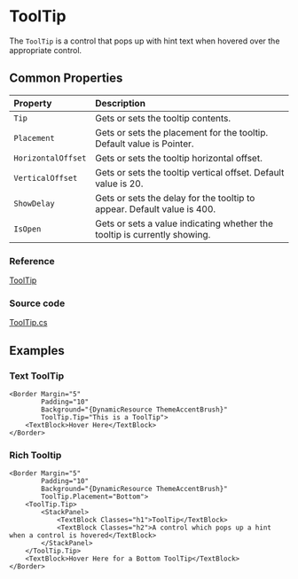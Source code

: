 # ToolTip

The `ToolTip` is a control that pops up with hint text when hovered over the appropriate control.

## Common Properties <a id="common-properties"></a>

| Property | Description |
| :--- | :--- |
| `Tip` | Gets or sets the tooltip contents. |
| `Placement` | Gets or sets the placement for the tooltip. Default value is Pointer. |
| `HorizontalOffset` | Gets or sets the tooltip horizontal offset. |
| `VerticalOffset` | Gets or sets the tooltip vertical offset. Default value is 20. |
| `ShowDelay` | Gets or sets the delay for the tooltip to appear. Default value is 400. |
| `IsOpen` | Gets or sets a value indicating whether the tooltip is currently showing. |

### Reference <a id="reference"></a>

[ToolTip](http://reference.avaloniaui.net/api/Avalonia.Controls/ToolTip/)

### Source code <a id="source-code"></a>

[ToolTip.cs](https://github.com/AvaloniaUI/Avalonia/blob/master/src/Avalonia.Controls/ToolTip.cs)

## Examples <a id="examples"></a>

### Text ToolTip <a id="text-tooltip"></a>

```markup
<Border Margin="5"
        Padding="10"
        Background="{DynamicResource ThemeAccentBrush}"
        ToolTip.Tip="This is a ToolTip">
    <TextBlock>Hover Here</TextBlock>
</Border>
```

### Rich Tooltip <a id="rich-tooltip"></a>

```markup
<Border Margin="5"
        Padding="10"
        Background="{DynamicResource ThemeAccentBrush}"
        ToolTip.Placement="Bottom">
    <ToolTip.Tip>
        <StackPanel>
            <TextBlock Classes="h1">ToolTip</TextBlock>
            <TextBlock Classes="h2">A control which pops up a hint when a control is hovered</TextBlock>
        </StackPanel>
    </ToolTip.Tip>
    <TextBlock>Hover Here for a Bottom ToolTip</TextBlock>
</Border>
```

